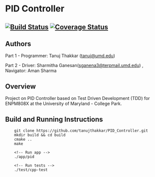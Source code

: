 # PID Controller

[![Build Status](https://app.travis-ci.com/sharmithag/PID_Controller.svg?branch=master)](https://app.travis-ci.com/sharmithag/PID_Controller)
[![Coverage Status](https://coveralls.io/repos/github/sharmithag/PID_Controller/badge.svg?branch=master)](https://coveralls.io/github/sharmithag/PID_Controller?branch=master)
---

## Authors
Part 1 - Programmer: Tanuj Thakkar (tanuj@umd.edu)

Part 2 - Driver: Sharmitha Ganesan(sganena3@terpmail.umd.edu) , Navigator: Aman Sharma

## Overview
Project on PID Controller based on Test Driven Development (TDD) for ENPM808X at the University of Maryland - College Park.

## Build and Running Instructions
```
    git clone https://github.com/tanujthakkar/PID_Controller.git
    mkdir build && cd build
    cmake .. 
    make

    <!-- Run app -->
    ./app/pid

    <!-- Run tests -->
    ./test/cpp-test
```
